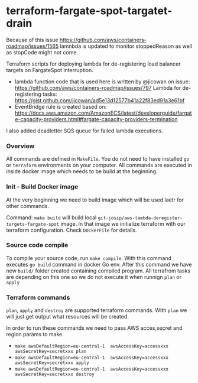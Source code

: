 # terraform-fargate-spot-targatet-drain

Because of this issue https://github.com/aws/containers-roadmap/issues/1565 
lamnbda is updated to monitor stoppedReason as well as stopCode might not come. 

Terraform scripts for deploying lambda for de-registering load balancer targets on FargateSpot interruption.

- lambda function code that is used here is written by @jicowan on issue: https://github.com/aws/containers-roadmap/issues/797
  Lambda for de-registering tasks: https://gist.github.com/jicowan/ad5e13d12577b41a22f83ed91a3e61bf
- EventBridge rule is created based on: https://docs.aws.amazon.com/AmazonECS/latest/developerguide/fargate-capacity-providers.html#fargate-capacity-providers-termination

I also  added  deadletter SQS queue for failed lambda executions.

### Overview

All commands are defined in `MakeFile`.
You do not need to have installed `go` or `terraform` environments on your computer.
All commands are executed in inside docker image which needs to be build at the beginning.  

### Init - Build Docker image

At the very beginning we need to build image which will be used laetr for other commands.

Command: `make build` will build local `git-josip/aws-lambda-deregister-targets-fargate-spot` image. In that image we initialize terraform with our terraform configuration. 
Check `DOckerFile` for details.

### Source code compile

To compile your source code, run `make compile`. 
With this command executes `go build` command in docker Go env.
After this command we have new `build/` folder created containing compiled program.
All terrafrom tasks are depending on this one so we do not execute it when runnign `plan` or `apply`

### Terraform commands

`plan`, `apply` and `destroy` are supported terraform commands.
WIth `plan` we will just get output what resources will be created.

In order to run these commands we need to pass AWS acces,secret and region params to make. 

- `make awsDefaultRegion=eu-central-1  awsAccessKey=accessxxx   awsSecretKey=secretxxx plan`
- `make awsDefaultRegion=eu-central-1  awsAccessKey=accessxxx   awsSecretKey=secretxxx apply`
- `make awsDefaultRegion=eu-central-1  awsAccessKey=accessxxx   awsSecretKey=secretxxx destroy`